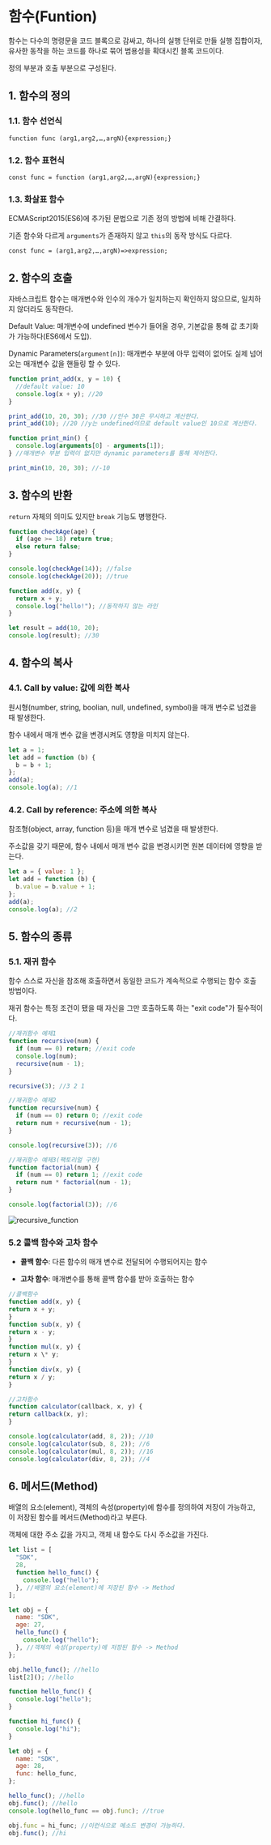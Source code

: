 # 함수(Funtion)

함수는 다수의 명령문을 코드 블록으로 감싸고, 하나의 실행 단위로 만들 실행 집합이자, 유사한 동작을 하는 코드를 하나로 묶어 범용성을 확대시킨 블록 코드이다.

정의 부분과 호출 부분으로 구성된다.

## 1. 함수의 정의

### 1.1. 함수 선언식

`function func (arg1,arg2,…,argN){expression;}`

### 1.2. 함수 표현식

`const func = function (arg1,arg2,…,argN){expression;}`

### 1.3. 화살표 함수

ECMAScript2015(ES6)에 추가된 문법으로 기존 정의 방법에 비해 간결하다.

기존 함수와 다르게 `arguments`가 존재하지 않고 `this`의 동작 방식도 다르다.

`const func = (arg1,arg2,…,argN)=>expression;`

## 2. 함수의 호출

자바스크립트 함수는 매개변수와 인수의 개수가 일치하는지 확인하지 않으므로, 일치하지 않더라도 동작한다.

Default Value: 매개변수에 undefined 변수가 들어올 경우, 기본값을 통해 값 초기화가 가능하다(ES6에서 도입).

Dynamic Parameters(`argument[n]`): 매개변수 부분에 아무 입력이 없어도 실제 넘어오는 매개변수 값을 핸들링 할 수 있다.

```javascript
function print_add(x, y = 10) {
  //default value: 10
  console.log(x + y); //20
}

print_add(10, 20, 30); //30 //인수 30은 무시하고 계산한다.
print_add(10); //20 //y는 undefined이므로 default value인 10으로 계산한다.

function print_min() {
  console.log(arguments[0] - arguments[1]);
} //매개변수 부분 입력이 없지만 dynamic parameters를 통해 제어한다.

print_min(10, 20, 30); //-10
```

## 3. 함수의 반환

`return` 자체의 의미도 있지만 `break` 기능도 병행한다.

```javascript
function checkAge(age) {
  if (age >= 18) return true;
  else return false;
}

console.log(checkAge(14)); //false
console.log(checkAge(20)); //true
```

```javascript
function add(x, y) {
  return x + y;
  console.log("hello!"); //동작하지 않는 라인
}

let result = add(10, 20);
console.log(result); //30
```

## 4. 함수의 복사

### 4.1. Call by value: 값에 의한 복사

원시형(number, string, boolian, null, undefined, symbol)을 매개 변수로 넘겼을 때 발생한다.

함수 내에서 매개 변수 값을 변경시켜도 영향을 미치지 않는다.

```javascript
let a = 1;
let add = function (b) {
  b = b + 1;
};
add(a);
console.log(a); //1
```

### 4.2. Call by reference: 주소에 의한 복사

참조형(object, array, function 등)을 매개 변수로 넘겼을 때 발생한다.

주소값을 갖기 때문에, 함수 내에서 매개 변수 값을 변경시키면 원본 데이터에 영향을 받는다.

```javascript
let a = { value: 1 };
let add = function (b) {
  b.value = b.value + 1;
};
add(a);
console.log(a); //2
```

## 5. 함수의 종류

### 5.1. 재귀 함수

함수 스스로 자신을 참조해 호출하면서 동일한 코드가 계속적으로 수행되는 함수 호출 방법이다.

재귀 함수는 특정 조건이 됐을 때 자신을 그만 호출하도록 하는 "exit code"가 필수적이다.

```javascript
//재귀함수 예제1
function recursive(num) {
  if (num == 0) return; //exit code
  console.log(num);
  recursive(num - 1);
}

recursive(3); //3 2 1
```

```javascript
//재귀함수 예제2
function recursive(num) {
  if (num == 0) return 0; //exit code
  return num + recursive(num - 1);
}

console.log(recursive(3)); //6
```

```javascript
//재귀함수 예제3(팩토리얼 구현)
function factorial(num) {
  if (num == 0) return 1; //exit code
  return num * factorial(num - 1);
}

console.log(factorial(3)); //6
```

![recursive_function](/img/recursive_function.png)

### 5.2 콜백 함수와 고차 함수

- **콜백 함수**: 다른 함수의 매개 변수로 전달되어 수행되어지는 함수

- **고차 함수**: 매개변수를 통해 콜백 함수를 받아 호출하는 함수

```javascript
//콜백함수
function add(x, y) {
return x + y;
}
function sub(x, y) {
return x - y;
}
function mul(x, y) {
return x \* y;
}
function div(x, y) {
return x / y;
}

//고차함수
function calculator(callback, x, y) {
return callback(x, y);
}

console.log(calculator(add, 8, 2)); //10
console.log(calculator(sub, 8, 2)); //6
console.log(calculator(mul, 8, 2)); //16
console.log(calculator(div, 8, 2)); //4
```

## 6. 메서드(Method)

배열의 요소(element), 객체의 속성(property)에 함수를 정의하여 저장이 가능하고, 이 저장된 함수를 메서드(Method)라고 부른다.

객체에 대한 주소 값을 가지고, 객체 내 함수도 다시 주소값을 가진다.

```javascript
let list = [
  "SDK",
  28,
  function hello_func() {
    console.log("hello");
  }, //배열의 요소(element)에 저장된 함수 -> Method
];

let obj = {
  name: "SDK",
  age: 27,
  hello_func() {
    console.log("hello");
  }, //객체의 속성(property)에 저장된 함수 -> Method
};

obj.hello_func(); //hello
list[2](); //hello
```

```javascript
function hello_func() {
  console.log("hello");
}

function hi_func() {
  console.log("hi");
}

let obj = {
  name: "SDK",
  age: 28,
  func: hello_func,
};

hello_func(); //hello
obj.func(); //hello
console.log(hello_func == obj.func); //true

obj.func = hi_func; //이런식으로 메소드 변경이 가능하다.
obj.func(); //hi
```
